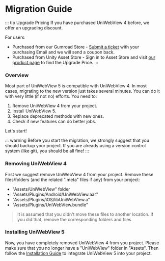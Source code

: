 # Migration Guide

::: tip Upgrade Pricing
If you have purchased UniWebView 4 before, we offer an upgrading discount.

For users:

- Purchased from our Gumroad Store - [Submit a ticket](https://onevcat.atlassian.net/servicedesk/customer/portal/2/group/2/create/10011) with your purchasing Email and we will send a coupon back.
- Purchased from Unity Asset Store - Sign in to Asset Store and visit [our product page](https://assetstore.unity.com/packages/slug/229334)
  to find the Upgrade Price.
  :::

### Overview

Most part of UniWebView 5 is compatible with UniWebView 4. In most cases, migrating to the new version just takes several
minutes. You can do it with very little (if not no) efforts. You need to:

1. Remove UniWebView 4 from your project.
2. Install UniWebView 5.
3. Replace deprecated methods with new ones.
4. Check if new features can do better jobs.

Let's start!

::: warning
Before you start the migration, we strongly suggest that you should backup your project. If you are already using a
version control system (like git), you should be all fine!
:::

### Removing UniWebView 4

First we suggest remove UniWebView 4 from your project. Remove these files/folders (and the related ".meta" files if
any) from your project:

- "Assets/UniWebView" folder
- "Assets/Plugins/Android/UniWebView.aar"
- "Assets/Plugins/iOS/libUniWebView.a"
- "Assets/Plugins/UniWebView.bundle"

> It is assumed that you didn't move these files to another location. If you did that, remove the corresponding folders
> and files.

### Installing UniWebView 5

Now, you have completely removed UniWebView 4 from you project. Please make sure that you no longer have a "UniWebView" folder in "Assets". Then follow the [Installation Guide](./installation.md) to integrate UniWebView 5 into your project.

